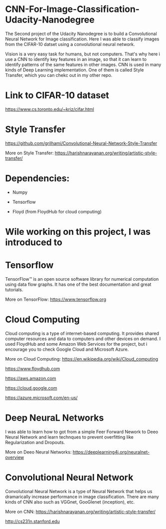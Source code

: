 # CNN-For-Image-Classification-Udacity-Nanodegree

The Second project of the Udacity Nanodegree is to build a Convolutional Neural Network for Image classification. Here I was able to 
classify images from the CIFAR-10 datset using a convolutional neural network.

Vision is a very easy task for humans, but not computers. That's why here i use a CNN to identify key features in an image, so that it can
learn to identify patterns of the same features in other images. CNN is used in many kinds of Deep Learning implementation. One of them is
called Style Transfer, which you can chekc out in my other repo.

# Link to CIFAR-10 dataset

https://www.cs.toronto.edu/~kriz/cifar.html

# Style Transfer

https://github.com/grilhami/Convolutional-Neural-Network-Style-Transfer

More on Style Transfer: https://harishnarayanan.org/writing/artistic-style-transfer/

# Dependencies:

- Numpy

- Tensorflow

- Floyd (from FloydHub for cloud computing)

# Wile working on this project, I was introduced to

# Tensorflow
TensorFlow™ is an open source software library for numerical computation using data flow graphs. It has one of the best documentation and 
great tutorials.

More on TensorFlow:
https://www.tensorflow.org

# Cloud Computing
Cloud computing is a type of internet-based computing. It provides shared computer resources and data to computers and other devices on 
demand. I used FloydHub and some Amazon Web Services for the project, but i encourage you to check Google Cloud and Microsoft Azure.

More on Cloud Computing:
https://en.wikipedia.org/wiki/Cloud_computing

https://www.floydhub.com

https://aws.amazon.com

https://cloud.google.com

https://azure.microsoft.com/en-us/

# Deep NeuraL Networks
I was able to learn how to got from a simple Feer Forward Nework to Deeo Neural Network and learn technques to prevent overfitting like 
Regularization and Dropouts.

More on Deeo Neural Networks:
https://deeplearning4j.org/neuralnet-overview

# Convolutional Neural Network
Convolutional Neural Network is a type of Neural Network that helps us dramarically increase performance in image classification. There
are many kinds of CNN also such as VGGnet, GooGlenet (inception), etc.

More on CNN:
https://harishnarayanan.org/writing/artistic-style-transfer/

http://cs231n.stanford.edu

